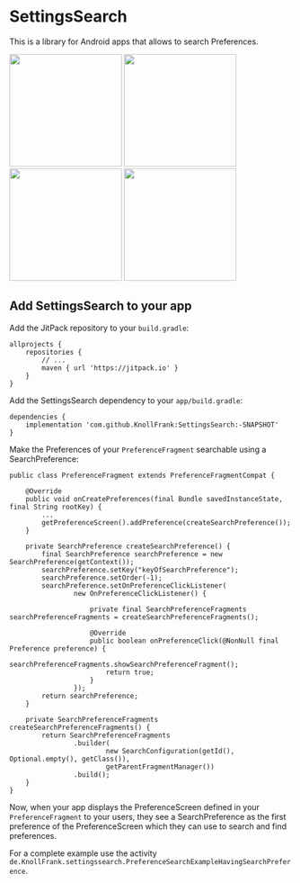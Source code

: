 # SettingsSearch

This is a library for Android apps that allows to search Preferences.

<img width="200" src="https://raw.githubusercontent.com/ByteHamster/PreferenceSearch/master/screenshots/main.png" />
<img width="200" src="https://raw.githubusercontent.com/ByteHamster/PreferenceSearch/master/screenshots/history.png" />
<img width="200" src="https://raw.githubusercontent.com/ByteHamster/PreferenceSearch/master/screenshots/suggestions.png" />
<img width="200" src="https://raw.githubusercontent.com/ByteHamster/PreferenceSearch/master/screenshots/result.png" />

## Add SettingsSearch to your app

Add the JitPack repository to your `build.gradle`:

    allprojects {
        repositories {
            // ...
            maven { url 'https://jitpack.io' }
        }
    }

Add the SettingsSearch dependency to your `app/build.gradle`:

    dependencies {
        implementation 'com.github.KnollFrank:SettingsSearch:-SNAPSHOT'
    }

Make the Preferences of your `PreferenceFragment` searchable using a SearchPreference:

    public class PreferenceFragment extends PreferenceFragmentCompat {
    
        @Override
        public void onCreatePreferences(final Bundle savedInstanceState, final String rootKey) {
            ...
            getPreferenceScreen().addPreference(createSearchPreference());
        }
       
        private SearchPreference createSearchPreference() {
            final SearchPreference searchPreference = new SearchPreference(getContext());
            searchPreference.setKey("keyOfSearchPreference");
            searchPreference.setOrder(-1);
            searchPreference.setOnPreferenceClickListener(
                    new OnPreferenceClickListener() {
    
                        private final SearchPreferenceFragments searchPreferenceFragments = createSearchPreferenceFragments();
    
                        @Override
                        public boolean onPreferenceClick(@NonNull final Preference preference) {
                            searchPreferenceFragments.showSearchPreferenceFragment();
                            return true;
                        }
                    });
            return searchPreference;
        }
    
        private SearchPreferenceFragments createSearchPreferenceFragments() {
            return SearchPreferenceFragments
                    .builder(
                            new SearchConfiguration(getId(), Optional.empty(), getClass()),
                            getParentFragmentManager())
                    .build();
        }
    }

Now, when your app displays the PreferenceScreen defined in your `PreferenceFragment` to your users, they see a SearchPreference
as the first preference of the PreferenceScreen which they can use to search and find preferences.

For a complete example use the activity `de.KnollFrank.settingssearch.PreferenceSearchExampleHavingSearchPreference`.